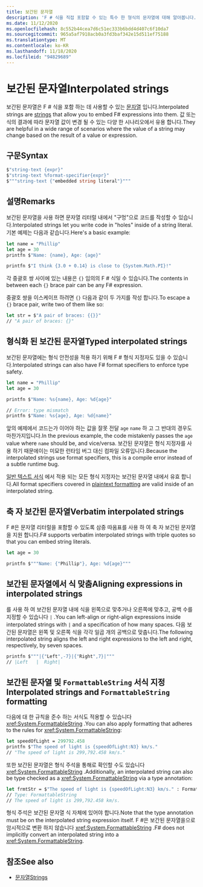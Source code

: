 ```yaml
---
title: 보간된 문자열
description: 'F # 식을 직접 포함할 수 있는 특수 한 형식의 문자열에 대해 알아봅니다.'
ms.date: 11/12/2020
ms.openlocfilehash: 8c552b44cea7d6c51ec333b6bdd4d407c6f10da7
ms.sourcegitcommit: 965a5af7918acb0a3fd3baf342e15d511ef75188
ms.translationtype: MT
ms.contentlocale: ko-KR
ms.lasthandoff: 11/18/2020
ms.locfileid: "94829689"
---
```

# <a name="interpolated-strings"></a><span data-ttu-id="47b50-103">보간된 문자열</span><span class="sxs-lookup"><span data-stu-id="47b50-103">Interpolated strings</span></span>

<span data-ttu-id="47b50-104">보간된 문자열은 F # 식을 포함 하는 데 사용할 수 있는 [문자열](strings.md) 입니다.</span><span class="sxs-lookup"><span data-stu-id="47b50-104">Interpolated strings are [strings](strings.md) that allow you to embed F# expressions into them.</span></span> <span data-ttu-id="47b50-105">값 또는 식의 결과에 따라 문자열 값이 변경 될 수 있는 다양 한 시나리오에서 유용 합니다.</span><span class="sxs-lookup"><span data-stu-id="47b50-105">They are helpful in a wide range of scenarios where the value of a string may change based on the result of a value or expression.</span></span>

## <a name="syntax"></a><span data-ttu-id="47b50-106">구문</span><span class="sxs-lookup"><span data-stu-id="47b50-106">Syntax</span></span>

```fsharp
$"string-text {expr}"
$"string-text %format-specifier{expr}"
$"""string-text {"embedded string literal"}"""
```

## <a name="remarks"></a><span data-ttu-id="47b50-107">설명</span><span class="sxs-lookup"><span data-stu-id="47b50-107">Remarks</span></span>

<span data-ttu-id="47b50-108">보간된 문자열을 사용 하면 문자열 리터럴 내에서 "구멍"으로 코드를 작성할 수 있습니다.</span><span class="sxs-lookup"><span data-stu-id="47b50-108">Interpolated strings let you write code in "holes" inside of a string literal.</span></span> <span data-ttu-id="47b50-109">기본 예제는 다음과 같습니다.</span><span class="sxs-lookup"><span data-stu-id="47b50-109">Here's a basic example:</span></span>

```fsharp
let name = "Phillip"
let age = 30
printfn $"Name: {name}, Age: {age}"

printfn $"I think {3.0 + 0.14} is close to {System.Math.PI}!"
```

<span data-ttu-id="47b50-110">각 중괄호 쌍 사이에 있는 내용은 `{}` 임의의 F # 식일 수 있습니다.</span><span class="sxs-lookup"><span data-stu-id="47b50-110">The contents in between each `{}` brace pair can be any F# expression.</span></span>

<span data-ttu-id="47b50-111">중괄호 쌍을 이스케이프 하려면 `{}` 다음과 같이 두 가지를 작성 합니다.</span><span class="sxs-lookup"><span data-stu-id="47b50-111">To escape a `{}` brace pair, write two of them like so:</span></span>

```fsharp
let str = $"A pair of braces: {{}}"
// "A pair of braces: {}"
```

## <a name="typed-interpolated-strings"></a><span data-ttu-id="47b50-112">형식화 된 보간된 문자열</span><span class="sxs-lookup"><span data-stu-id="47b50-112">Typed interpolated strings</span></span>

<span data-ttu-id="47b50-113">보간된 문자열에는 형식 안전성을 적용 하기 위해 F # 형식 지정자도 있을 수 있습니다.</span><span class="sxs-lookup"><span data-stu-id="47b50-113">Interpolated strings can also have F# format specifiers to enforce type safety.</span></span>

```fsharp
let name = "Phillip"
let age = 30

printfn $"Name: %s{name}, Age: %d{age}"

// Error: type mismatch
printfn $"Name: %s{age}, Age: %d{name}"
```

<span data-ttu-id="47b50-114">앞의 예제에서 코드는가 이어야 하는 값을 잘못 전달 `age` `name` 하 고 그 반대의 경우도 마찬가지입니다.</span><span class="sxs-lookup"><span data-stu-id="47b50-114">In the previous example, the code mistakenly passes the `age` value where `name` should be, and vice/versa.</span></span> <span data-ttu-id="47b50-115">보간된 문자열은 형식 지정자를 사용 하기 때문에이는 미묘한 런타임 버그 대신 컴파일 오류입니다.</span><span class="sxs-lookup"><span data-stu-id="47b50-115">Because the interpolated strings use format specifiers, this is a compile error instead of a subtle runtime bug.</span></span>

<span data-ttu-id="47b50-116">[일반 텍스트 서식](plaintext-formatting.md) 에서 적용 되는 모든 형식 지정자는 보간된 문자열 내에서 유효 합니다.</span><span class="sxs-lookup"><span data-stu-id="47b50-116">All format specifiers covered in [plaintext formatting](plaintext-formatting.md) are valid inside of an interpolated string.</span></span>

## <a name="verbatim-interpolated-strings"></a><span data-ttu-id="47b50-117">축 자 보간된 문자열</span><span class="sxs-lookup"><span data-stu-id="47b50-117">Verbatim interpolated strings</span></span>

<span data-ttu-id="47b50-118">F #은 문자열 리터럴을 포함할 수 있도록 삼중 따옴표를 사용 하 여 축 자 보간된 문자열을 지원 합니다.</span><span class="sxs-lookup"><span data-stu-id="47b50-118">F# supports verbatim interpolated strings with triple quotes so that you can embed string literals.</span></span>

```fsharp
let age = 30

printfn $"""Name: {"Phillip"}, Age: %d{age}"""
```

## <a name="aligning-expressions-in-interpolated-strings"></a><span data-ttu-id="47b50-119">보간된 문자열에서 식 맞춤</span><span class="sxs-lookup"><span data-stu-id="47b50-119">Aligning expressions in interpolated strings</span></span>

<span data-ttu-id="47b50-120">를 사용 하 여 보간된 문자열 내에 식을 왼쪽으로 맞추거나 오른쪽에 맞추고, 공백 수를 지정할 수 있습니다 `|` .</span><span class="sxs-lookup"><span data-stu-id="47b50-120">You can left-align or right-align expressions inside interpolated strings with `|` and a specification of how many spaces.</span></span> <span data-ttu-id="47b50-121">다음 보간된 문자열은 왼쪽 및 오른쪽 식을 각각 일곱 개의 공백으로 맞춥니다.</span><span class="sxs-lookup"><span data-stu-id="47b50-121">The following interpolated string aligns the left and right expressions to the left and right, respectively, by seven spaces.</span></span>

```fsharp
printfn $"""|{"Left",-7}|{"Right",7}|"""
// |Left   |  Right|
```

## <a name="interpolated-strings-and-formattablestring-formatting"></a><span data-ttu-id="47b50-122">보간된 문자열 및 `FormattableString` 서식 지정</span><span class="sxs-lookup"><span data-stu-id="47b50-122">Interpolated strings and `FormattableString` formatting</span></span>

<span data-ttu-id="47b50-123">다음에 대 한 규칙을 준수 하는 서식도 적용할 수 있습니다 <xref:System.FormattableString> .</span><span class="sxs-lookup"><span data-stu-id="47b50-123">You can also apply formatting that adheres to the rules for <xref:System.FormattableString>:</span></span>

```fsharp
let speedOfLight = 299792.458
printfn $"The speed of light is {speedOfLight:N3} km/s."
// "The speed of light is 299,792.458 km/s."
```

<span data-ttu-id="47b50-124">또한 보간된 문자열은 형식 주석을 통해로 확인할 수도 있습니다 <xref:System.FormattableString> .</span><span class="sxs-lookup"><span data-stu-id="47b50-124">Additionally, an interpolated string can also be type checked as a <xref:System.FormattableString> via a type annotation:</span></span>

```fsharp
let frmtStr = $"The speed of light is {speedOfLight:N3} km/s." : FormattableString
// Type: FormattableString
// The speed of light is 299,792.458 km/s.
```

<span data-ttu-id="47b50-125">형식 주석은 보간된 문자열 식 자체에 있어야 합니다.</span><span class="sxs-lookup"><span data-stu-id="47b50-125">Note that the type annotation must be on the interpolated string expression itself.</span></span> <span data-ttu-id="47b50-126">F #은 보간된 문자열을으로 암시적으로 변환 하지 않습니다 <xref:System.FormattableString> .</span><span class="sxs-lookup"><span data-stu-id="47b50-126">F# does not implicitly convert an interpolated string into a <xref:System.FormattableString>.</span></span>

## <a name="see-also"></a><span data-ttu-id="47b50-127">참조</span><span class="sxs-lookup"><span data-stu-id="47b50-127">See also</span></span>

* [<span data-ttu-id="47b50-128">문자열</span><span class="sxs-lookup"><span data-stu-id="47b50-128">Strings</span></span>](strings.md)

